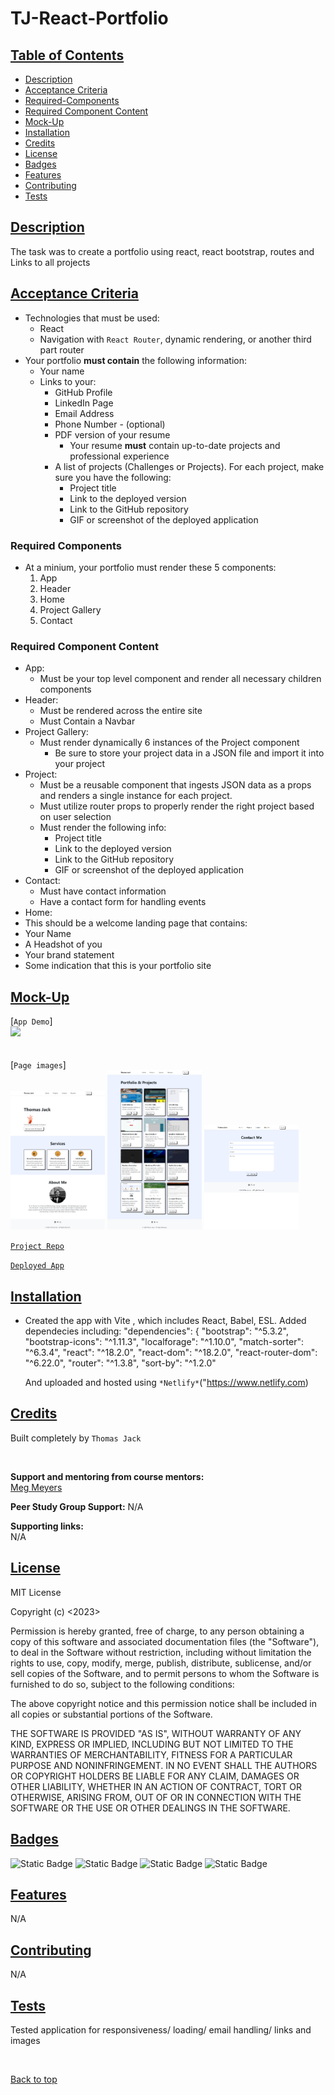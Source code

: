 # TJ-React-Portfolio

## [Table of Contents](#table-of-contents)

* [Description](#description)
* [Acceptance Criteria](#acceptance-criteria)
* [Required-Components](#required-component)
* [Required Component Content](#required-component-content)
* [Mock-Up](#mock-up)
* [Installation](#installation)
* [Credits](#credits)
* [License](#license)
* [Badges](#badges)
* [Features](#features)
* [Contributing](#contributing)
* [Tests](#tests)


## [Description](#description)
The task was to create a portfolio using react, react bootstrap, routes and Links to all projects

## [Acceptance Criteria](#acceptance-criteria)
* Technologies that must be used:
  * React
  * Navigation with `React Router`, dynamic rendering, or another third part router
* Your portfolio **must contain** the following information:
  * Your name
  * Links to your:
    * GitHub Profile
    * LinkedIn Page
    * Email Address
    * Phone Number - (optional)
    * PDF version of your resume
      * Your resume **must** contain up-to-date projects and professional experience
    * A list of projects (Challenges or Projects). For each project, make sure you have the following:
      * Project title
      * Link to the deployed version
      * Link to the GitHub repository
      * GIF or screenshot of the deployed application

### Required Components

* At a minium, your portfolio must render these 5 components:
  1. App
  2. Header
  4. Home
  5. Project Gallery
  6. Contact

### Required Component Content

* App:
  * Must be your top level component and render all necessary children components
* Header:
  * Must be rendered across the entire site
  * Must Contain a Navbar
* Project Gallery:
  * Must render dynamically 6 instances of the Project component
    * Be sure to store your project data in a JSON file and import it into your project
* Project:
  * Must be a reusable component that ingests JSON data as a props and renders a single instance for each project.
  * Must utilize router props to properly render the right project based on user selection
  * Must render the following info:
    * Project title
    * Link to the deployed version
    * Link to the GitHub repository
    * GIF or screenshot of the deployed application
* Contact:
  * Must have contact information
  * Have a contact form for handling events
* Home:
* This should be a welcome landing page that contains:
* Your Name
* A Headshot of you
* Your brand statement
* Some indication that this is your portfolio site

## [Mock-Up](#mock-up)
[`App Demo`]<br>
<img src='./public/assets/porfolio-demo.gif' width='30%'>
<br>
<br>
<br>
[`Page images`]
<br>
<img src='./public/assets/portfolio-react-home.png' width='30%'>
<img src='./public/assets/portfolio-projects.png' width='30%'>
<img src='./public/assets/portfolio-contact.png' width='30%'>


[`Project Repo`](https://github.com/quikstart86/TJ-Team-Profile-Generator)

[`Deployed App`](https://tj-react-portfolio.netlify.app/)


## [Installation](#installation)

* Created the app with Vite , which includes React, Babel, ESL. Added dependecies including:   "dependencies": {
    "bootstrap": "^5.3.2",
    "bootstrap-icons": "^1.11.3",
    "localforage": "^1.10.0",
    "match-sorter": "^6.3.4",
    "react": "^18.2.0",
    "react-dom": "^18.2.0",
    "react-router-dom": "^6.22.0",
    "router": "^1.3.8",
    "sort-by": "^1.2.0"

    And uploaded and hosted using `*Netlify*`("https://www.netlify.com)

## [Credits](#credits)

Built completely by `Thomas Jack`

<br>

**Support and mentoring from course mentors:**
<br>
[Meg Meyers](https://github.com/femke77)

**Peer Study Group Support:**
N/A

**Supporting links:** <br>
N/A

## [License](#license)

MIT License

Copyright (c) <2023> <Home-App>

Permission is hereby granted, free of charge, to any person obtaining a copy
of this software and associated documentation files (the "Software"), to deal
in the Software without restriction, including without limitation the rights
to use, copy, modify, merge, publish, distribute, sublicense, and/or sell
copies of the Software, and to permit persons to whom the Software is
furnished to do so, subject to the following conditions:

The above copyright notice and this permission notice shall be included in all
copies or substantial portions of the Software.

THE SOFTWARE IS PROVIDED "AS IS", WITHOUT WARRANTY OF ANY KIND, EXPRESS OR IMPLIED, INCLUDING BUT NOT LIMITED TO THE WARRANTIES OF MERCHANTABILITY, FITNESS FOR A PARTICULAR PURPOSE AND NONINFRINGEMENT. IN NO EVENT SHALL THE AUTHORS OR COPYRIGHT HOLDERS BE LIABLE FOR ANY CLAIM, DAMAGES OR OTHER LIABILITY, WHETHER IN AN ACTION OF CONTRACT, TORT OR OTHERWISE, ARISING FROM, OUT OF OR IN CONNECTION WITH THE SOFTWARE OR THE USE OR OTHER DEALINGS IN THE SOFTWARE.

## [Badges](#badges)

![Static Badge](https://img.shields.io/badge/JavaScript-orange)
![Static Badge](https://img.shields.io/badge/NODE-green)
![Static Badge](https://img.shields.io/badge/HTML-Pink)
![Static Badge](https://img.shields.io/badge/Bootstrap-red)


## [Features](#features)

N/A

## [Contributing](#contributing)
N/A

## [Tests](#tests)

Tested application for responsiveness/ loading/ email handling/ links and images

<br>

[Back to top](#top)